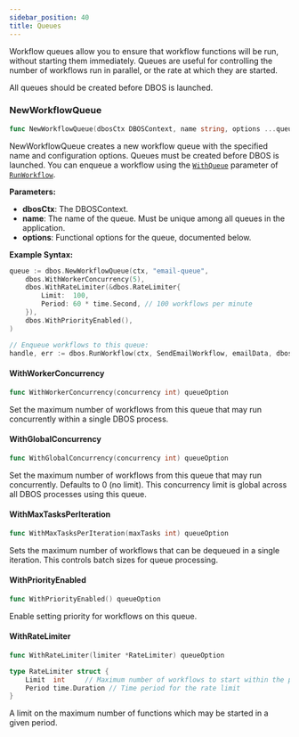 ```yaml
---
sidebar_position: 40
title: Queues
---
```


Workflow queues allow you to ensure that workflow functions will be run, without starting them immediately.
Queues are useful for controlling the number of workflows run in parallel, or the rate at which they are started.

All queues should be created before DBOS is launched.

### NewWorkflowQueue

```go
func NewWorkflowQueue(dbosCtx DBOSContext, name string, options ...queueOption) WorkflowQueue
```

NewWorkflowQueue creates a new workflow queue with the specified name and configuration options.
Queues must be created before DBOS is launched.
You can enqueue a workflow using the [`WithQueue`](./workflows-steps.md#withqueue) parameter of [`RunWorkflow`](./workflows-steps.md#runworkflow).

**Parameters:**
- **dbosCtx**: The DBOSContext.
- **name**: The name of the queue.  Must be unique among all queues in the application.
- **options**: Functional options for the queue, documented below.

**Example Syntax:**

```go
queue := dbos.NewWorkflowQueue(ctx, "email-queue",
    dbos.WithWorkerConcurrency(5),
    dbos.WithRateLimiter(&dbos.RateLimiter{
        Limit:  100,
        Period: 60 * time.Second, // 100 workflows per minute
    }),
    dbos.WithPriorityEnabled(),
)

// Enqueue workflows to this queue:
handle, err := dbos.RunWorkflow(ctx, SendEmailWorkflow, emailData, dbos.WithQueue("email-queue"))
```

#### WithWorkerConcurrency

```go
func WithWorkerConcurrency(concurrency int) queueOption
```

Set the maximum number of workflows from this queue that may run concurrently within a single DBOS process.

#### WithGlobalConcurrency

```go
func WithGlobalConcurrency(concurrency int) queueOption
```

Set the maximum number of workflows from this queue that may run concurrently. Defaults to 0 (no limit).
This concurrency limit is global across all DBOS processes using this queue.

####  WithMaxTasksPerIteration

```go
func WithMaxTasksPerIteration(maxTasks int) queueOption
```

Sets the maximum number of workflows that can be dequeued in a single iteration.
This controls batch sizes for queue processing.

####  WithPriorityEnabled

```go
func WithPriorityEnabled() queueOption
```

Enable setting priority for workflows on this queue.

####  WithRateLimiter

```go
func WithRateLimiter(limiter *RateLimiter) queueOption
```

```go
type RateLimiter struct {
    Limit  int     // Maximum number of workflows to start within the period
    Period time.Duration // Time period for the rate limit
}
```

A limit on the maximum number of functions which may be started in a given period.


